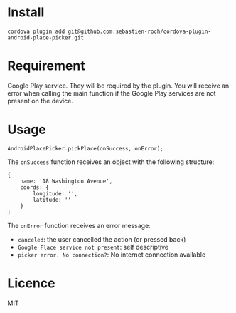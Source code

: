 # Install

```
cordova plugin add git@github.com:sebastien-roch/cordova-plugin-android-place-picker.git
````

# Requirement
Google Play service. They will be required by the plugin. You will receive an error when calling the main function if the Google Play services are not present on the device.

# Usage

```
AndroidPlacePicker.pickPlace(onSuccess, onError);
```
The `onSuccess` function receives an object with the following structure:
```
{
    name: '18 Washington Avenue',
    coords: {
        longitude: '',
        latitude: ''
    }
}
```

The `onError` function receives an error message:
- `canceled`: the user cancelled the action (or pressed back)
- `Google Place service not present`: self descriptive
- `picker error. No connection?`: No internet connection available

# Licence

MIT